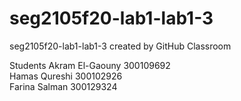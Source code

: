 # seg2105f20-lab1-lab1-3
seg2105f20-lab1-lab1-3 created by GitHub Classroom

Students
Akram El-Gaouny 300109692 <br>
Hamas Qureshi 300102926 <br>
Farina Salman 300129324
